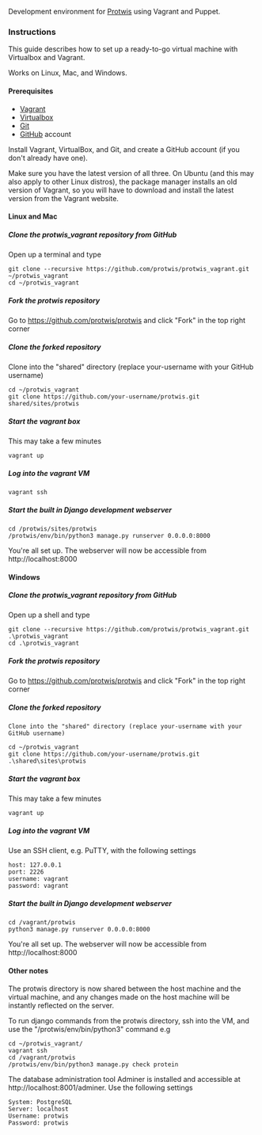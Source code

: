 Development environment for [Protwis](https://github.com/protwis/protwis) using Vagrant and Puppet.

### Instructions

This guide describes how to set up a ready-to-go virtual machine with Virtualbox and Vagrant.

Works on Linux, Mac, and Windows.

#### Prerequisites

* [Vagrant][vagrant]
* [Virtualbox][virtualbox]
* [Git][git]
* [GitHub][github] account

[vagrant]: http://www.vagrantup.com
[virtualbox]: https://www.virtualbox.org
[git]: http://git-scm.com
[github]: http://www.bitbucket.org

Install Vagrant, VirtualBox, and Git, and create a GitHub account (if you don't already have one).

Make sure you have the latest version of all three. On Ubuntu (and this may also apply to other Linux distros), the
package manager installs an old version of Vagrant, so you will have to download and install the latest version from
the Vagrant website.

#### Linux and Mac

##### Clone the protwis_vagrant repository from GitHub

Open up a terminal and type

    git clone --recursive https://github.com/protwis/protwis_vagrant.git ~/protwis_vagrant
    cd ~/protwis_vagrant

##### Fork the protwis repository

Go to https://github.com/protwis/protwis and click "Fork" in the top right corner

##### Clone the forked repository

Clone into the "shared" directory (replace your-username with your GitHub username)

    cd ~/protwis_vagrant
    git clone https://github.com/your-username/protwis.git shared/sites/protwis

##### Start the vagrant box

This may take a few minutes

    vagrant up

##### Log into the vagrant VM

    vagrant ssh

##### Start the built in Django development webserver

    cd /protwis/sites/protwis
    /protwis/env/bin/python3 manage.py runserver 0.0.0.0:8000

You're all set up. The webserver will now be accessible from http://localhost:8000

#### Windows

##### Clone the protwis_vagrant repository from GitHub

Open up a shell and type

    git clone --recursive https://github.com/protwis/protwis_vagrant.git .\protwis_vagrant
    cd .\protwis_vagrant

##### Fork the protwis repository

Go to https://github.com/protwis/protwis and click "Fork" in the top right corner

##### Clone the forked repository

    Clone into the "shared" directory (replace your-username with your GitHub username)

    cd ~/protwis_vagrant
    git clone https://github.com/your-username/protwis.git .\shared\sites\protwis

##### Start the vagrant box

This may take a few minutes

    vagrant up

##### Log into the vagrant VM

Use an SSH client, e.g. PuTTY, with the following settings

    host: 127.0.0.1
    port: 2226
    username: vagrant
    password: vagrant

##### Start the built in Django development webserver

    cd /vagrant/protwis
    python3 manage.py runserver 0.0.0.0:8000

You're all set up. The webserver will now be accessible from http://localhost:8000

#### Other notes

The protwis directory is now shared between the host machine and the virtual machine, and any changes made on the host
machine will be instantly reflected on the server.

To run django commands from the protwis directory, ssh into the VM, and use the "/protwis/env/bin/python3" command e.g

    cd ~/protwis_vagrant/
    vagrant ssh
    cd /vagrant/protwis
    /protwis/env/bin/python3 manage.py check protein

The database administration tool Adminer is installed and accessible at http://localhost:8001/adminer. Use the
following settings

    System: PostgreSQL
    Server: localhost
    Username: protwis
    Password: protwis

